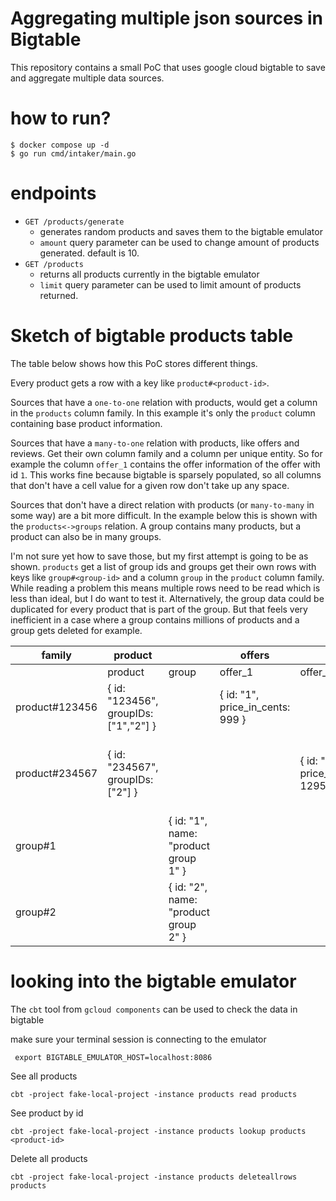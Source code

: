 # Aggregating multiple json sources in Bigtable

This repository contains a small PoC that uses google cloud bigtable to save and aggregate multiple data sources.

# how to run?

```
$ docker compose up -d
$ go run cmd/intaker/main.go
```

# endpoints

- `GET /products/generate`
  - generates random products and saves them to the bigtable emulator
  - `amount` query parameter can be used to change amount of products generated. default is 10.
- `GET /products`
  - returns all products currently in the bigtable emulator
  - `limit` query parameter can be used to limit amount of products returned.

# Sketch of bigtable products table

The table below shows how this PoC stores different things.

Every product gets a row with a key like `product#<product-id>`.

Sources that have a `one-to-one` relation with products, would get a column in the `products` column family. In this example it's only the `product` column containing base product information.

Sources that have a `many-to-one` relation with products, like offers and reviews. Get their own column family and a column per unique entity. So for example the column `offer_1` contains the offer information of the offer with id `1`. This works fine because bigtable is sparsely populated, so all columns that don't have a cell value for a given row don't take up any space.

Sources that don't have a direct relation with products (or `many-to-many` in some way) are a bit more difficult. In the example below this is shown with the `products<->groups` relation. A group contains many products, but a product can also be in many groups.

I'm not sure yet how to save those, but my first attempt is going to be as shown. `products` get a list of group ids and groups get their own rows with keys like `group#<group-id>` and a column `group` in the `product` column family. While reading a problem this means multiple rows need to be read which is less than ideal, but I do want to test it. Alternatively, the group data could be duplicated for every product that is part of the group. But that feels very inefficient in a case where a group contains millions of products and a group gets deleted for example.

| family         | product                               |                                      | offers                           |                                   |                                   | reviews                                         |                        |
|----------------|---------------------------------------|--------------------------------------|----------------------------------|-----------------------------------|-----------------------------------|-------------------------------------------------|------------------------|
|                | product                               | group                                | offer_1                          | offer_2                           | offer_3                           | review_1                                        | review_2               |
| product#123456 | { id: "123456", groupIDs: ["1","2"] } |                                      | { id: "1", price_in_cents: 999 } |                                   |                                   |                                                 | { id: "2", rating: 3 } |
| product#234567 | { id: "234567", groupIDs: ["2"] }     |                                      |                                  | { id: "2", price_in_cents: 1295 } | { id: "3", price_in_cents: 1195 } | { id: "1", rating: 5, message: "cool product" } |                        |
| group#1        |                                       | { id: "1", name: "product group 1" } |                                  |                                   |                                   |                                                 |                        |
| group#2        |                                       | { id: "2", name: "product group 2" } |                                  |                                   |                                   |                                                 |                        |

# looking into the bigtable emulator

The `cbt` tool from `gcloud components` can be used to check the data in bigtable

make sure your terminal session is connecting to the emulator
```
 export BIGTABLE_EMULATOR_HOST=localhost:8086
```

See all products
```
cbt -project fake-local-project -instance products read products 
```

See product by id
```
cbt -project fake-local-project -instance products lookup products <product-id>
```

Delete all products
```
cbt -project fake-local-project -instance products deleteallrows products
```